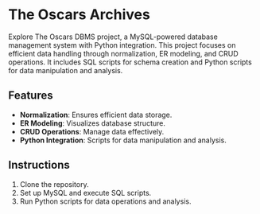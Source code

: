 # The Oscars Archives

Explore The Oscars DBMS project, a MySQL-powered database management system with Python integration. This project focuses on efficient data handling through normalization, ER modeling, and CRUD operations. It includes SQL scripts for schema creation and Python scripts for data manipulation and analysis.

## Features

- **Normalization**: Ensures efficient data storage.
- **ER Modeling**: Visualizes database structure.
- **CRUD Operations**: Manage data effectively.
- **Python Integration**: Scripts for data manipulation and analysis.

## Instructions

1. Clone the repository.
2. Set up MySQL and execute SQL scripts.
3. Run Python scripts for data operations and analysis.

